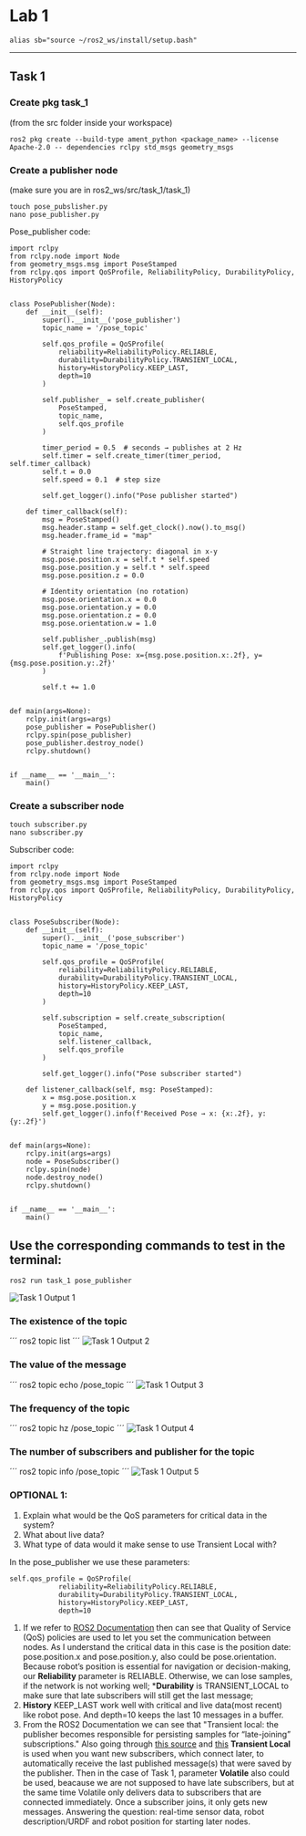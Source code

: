 # Lab 1


```
alias sb="source ~/ros2_ws/install/setup.bash"
```






























































































---------------------------------------------------------------------
## Task 1
### Create pkg task_1
(from the src folder inside your workspace)
```
ros2 pkg create --build-type ament_python <package_name> --license Apache-2.0 -- dependencies rclpy std_msgs geometry_msgs
```
### Create a publisher node 
(make sure you are in ros2_ws/src/task_1/task_1)
```
touch pose_pubslisher.py
nano pose_publisher.py
```
Pose_publisher code:
```
import rclpy
from rclpy.node import Node
from geometry_msgs.msg import PoseStamped
from rclpy.qos import QoSProfile, ReliabilityPolicy, DurabilityPolicy, HistoryPolicy


class PosePublisher(Node):
    def __init__(self):
        super().__init__('pose_publisher')
        topic_name = '/pose_topic'  

        self.qos_profile = QoSProfile(
            reliability=ReliabilityPolicy.RELIABLE,
            durability=DurabilityPolicy.TRANSIENT_LOCAL,
            history=HistoryPolicy.KEEP_LAST,
            depth=10
        )

        self.publisher_ = self.create_publisher(
            PoseStamped,
            topic_name,
            self.qos_profile
        )

        timer_period = 0.5  # seconds → publishes at 2 Hz
        self.timer = self.create_timer(timer_period, self.timer_callback)
        self.t = 0.0
        self.speed = 0.1  # step size

        self.get_logger().info("Pose publisher started")

    def timer_callback(self):
        msg = PoseStamped()
        msg.header.stamp = self.get_clock().now().to_msg()
        msg.header.frame_id = "map"

        # Straight line trajectory: diagonal in x-y
        msg.pose.position.x = self.t * self.speed
        msg.pose.position.y = self.t * self.speed
        msg.pose.position.z = 0.0

        # Identity orientation (no rotation)
        msg.pose.orientation.x = 0.0
        msg.pose.orientation.y = 0.0
        msg.pose.orientation.z = 0.0
        msg.pose.orientation.w = 1.0

        self.publisher_.publish(msg)
        self.get_logger().info(
            f'Publishing Pose: x={msg.pose.position.x:.2f}, y={msg.pose.position.y:.2f}'
        )

        self.t += 1.0


def main(args=None):
    rclpy.init(args=args)
    pose_publisher = PosePublisher()
    rclpy.spin(pose_publisher)
    pose_publisher.destroy_node()
    rclpy.shutdown()


if __name__ == '__main__':
    main()
```
### Create a subscriber node 
```
touch subscriber.py
nano subscriber.py
```
Subscriber code:
```
import rclpy
from rclpy.node import Node
from geometry_msgs.msg import PoseStamped
from rclpy.qos import QoSProfile, ReliabilityPolicy, DurabilityPolicy, HistoryPolicy


class PoseSubscriber(Node):
    def __init__(self):
        super().__init__('pose_subscriber')
        topic_name = '/pose_topic'  

        self.qos_profile = QoSProfile(
            reliability=ReliabilityPolicy.RELIABLE,
            durability=DurabilityPolicy.TRANSIENT_LOCAL,
            history=HistoryPolicy.KEEP_LAST,
            depth=10
        )

        self.subscription = self.create_subscription(
            PoseStamped,
            topic_name,
            self.listener_callback,
            self.qos_profile
        )

        self.get_logger().info("Pose subscriber started")

    def listener_callback(self, msg: PoseStamped):
        x = msg.pose.position.x
        y = msg.pose.position.y
        self.get_logger().info(f'Received Pose → x: {x:.2f}, y: {y:.2f}')


def main(args=None):
    rclpy.init(args=args)
    node = PoseSubscriber()
    rclpy.spin(node)
    node.destroy_node()
    rclpy.shutdown()


if __name__ == '__main__':
    main()

```
## Use the corresponding commands to test in the terminal:
```
ros2 run task_1 pose_publisher
```
![Task 1 Output 1](Lab1_pics/task1_output1.png)

### The existence of the topic
´´´
ros2 topic list
´´´
![Task 1 Output 2](Lab1_pics/task1_output2.png)

### The value of the message
´´´
ros2 topic echo /pose_topic
´´´
![Task 1 Output 3](Lab1_pics/task1_output3.png)
### The frequency of the topic
´´´
ros2 topic hz /pose_topic
´´´
![Task 1 Output 4](Lab1_pics/task1_output4.png)
### The number of subscribers and publisher for the topic
´´´
ros2 topic info /pose_topic
´´´
![Task 1 Output 5](Lab1_pics/task1_output5.png)
### OPTIONAL 1:
1. Explain what would be the QoS parameters for critical data in the system?
2. What about live data?
3. What type of data would it make sense to use Transient Local with?


In the pose_publisher we use these parameters:
```
self.qos_profile = QoSProfile(
            reliability=ReliabilityPolicy.RELIABLE,
            durability=DurabilityPolicy.TRANSIENT_LOCAL,
            history=HistoryPolicy.KEEP_LAST,
            depth=10
```
1. If we refer to [ROS2 Documentation](https://docs.ros.org/en/rolling/Concepts/Intermediate/About-Quality-of-Service-Settings.html) then can see that Quality of Service (QoS) policies are used to let you set the communication between nodes.
As I understand the critical data in this case is the position date:
pose.position.x and pose.position.y, also could be pose.orientation.
Because robot’s position is essential for navigation or decision-making, our **Reliability** parameter is RELIABLE. 
Otherwise, we can lose samples, if the network is not working well;
***Durability** is TRANSIENT_LOCAL to make sure that late subscribers will still get the last message;
2. **History** KEEP_LAST work well with critical and live data(most recent) like robot pose. And depth=10 keeps the last 10 messages in a buffer.
3. From the ROS2 Documentation we can see that "Transient local: the publisher becomes responsible for persisting samples for “late-joining” subscriptions." Also going through [this source](https://robotics.stackexchange.com/questions/24889/qos-history-policy-in-case-of-durability-volatile-and-reliability-best-effort) and [this](https://docs.clearpathrobotics.com/docs/ros/api/overview/#:~:text=Transient%20Local%E2%80%8B&text=The%20Transient%20Local%20QoS%20Profile,topic%20which%20offers%20system%20logs.) **Transient Local** is used when you want new subscribers, which connect later, to automatically receive the last published message(s) that were saved by the publisher. Then in the case of Task 1, parameter  **Volatile** also could be used, beacause we are not supposed to have late subscribers, but at the same time Volatile only delivers data to subscribers that are connected immediately. Once a subscriber joins, it only gets new messages.
Answering the question: real-time sensor data, robot description/URDF and robot position for starting later nodes.  

